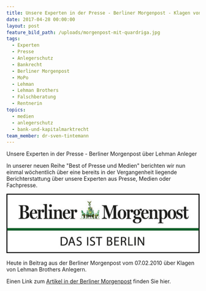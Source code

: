 ```yaml
---
title: Unsere Experten in der Presse - Berliner Morgenpost - Klagen von Lehman Anlegern
date: 2017-04-28 00:00:00
layout: post
feature_bild_path: /uploads/morgenpost-mit-quardriga.jpg
tags:
  - Experten
  - Presse
  - Anlegerschutz
  - Bankrecht
  - Berliner Morgenpost
  - MoPo
  - Lehman
  - Lehman Brothers
  - Falschberatung
  - Rentnerin
topics:
  - medien
  - anlegerschutz
  - bank-und-kapitalmarktrecht
team_member: dr-sven-tintemann
---
```



Unsere Experten in der Presse - Berliner Morgenpost &uuml;ber Lehman Anleger

In unserer neuen Reihe "Best of Presse und Medien" berichten wir nun einmal w&ouml;chentlich &uuml;ber eine bereits in der Vergangenheit liegende Berichterstattung &uuml;ber unsere Experten aus Presse, Medien oder Fachpresse.

[![Berliner Morgenpost Logo - Fremde Marke](/uploads/versions/berliner-morgenpost---das-ist-berlin---x----546-168x---.png)](http://www.morgenpost.de/wirtschaft/article103960939/Berliner-Rentnerin-kaempft-gegen-Citibank.html)

Heute in Beitrag aus der Berliner Morgenpost vom 07.02.2010 &uuml;ber Klagen von Lehman Brothers Anlegern.

Einen Link zum [Artikel in der Berliner Morgenpost](http://www.morgenpost.de/wirtschaft/article103960939/Berliner-Rentnerin-kaempft-gegen-Citibank.html) finden Sie hier.

&nbsp;